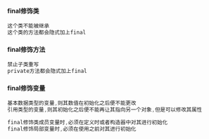#### final修饰类

```java
这个类不能被继承
这个类的方法都会隐式加上final
```

#### final修饰方法

```java
禁止子类重写
private方法都会隐式加上final
```

#### final修饰变量

```java
基本数据类型的变量,则其数值在初始化之后便不能更改
引用类型的变量,则其初始化之后便不能再让其指向另一个对象,但是可以修改其属性

final修饰类成员变量时,必须在定义时或者构造器中对其进行初始化
final修饰局部变量时,必须在使用之前对其进行初始化
```

